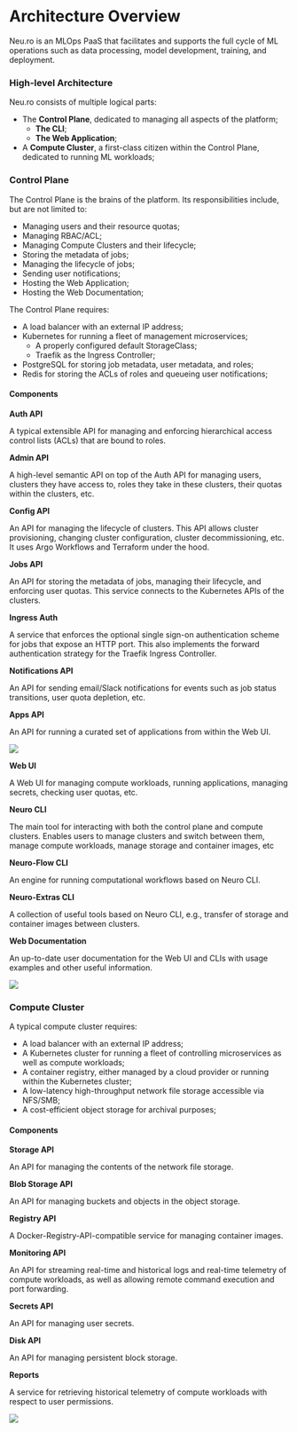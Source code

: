 # Architecture Overview

Neu.ro is an MLOps PaaS that facilitates and supports the full cycle of ML operations such as data processing, model development, training, and deployment.

### High-level Architecture

Neu.ro consists of multiple logical parts:

* The **Control Plane**, dedicated to managing all aspects of the platform;
  * **The CLI**;
  * **The Web Application**;
* A **Compute Cluster**, a first-class citizen within the Control Plane, dedicated to running ML workloads;

### Control Plane

The Control Plane is the brains of the platform. Its responsibilities include, but are not limited to:

* Managing users and their resource quotas;
* Managing RBAC/ACL;
* Managing Compute Clusters and their lifecycle;
* Storing the metadata of jobs;
* Managing the lifecycle of jobs;
* Sending user notifications;
* Hosting the Web Application;
* Hosting the Web Documentation;

The Control Plane requires:

* A load balancer with an external IP address;
* Kubernetes for running a fleet of management microservices;
  * A properly configured default StorageClass;
  * Traefik as the Ingress Controller;
* PostgreSQL for storing job metadata, user metadata, and roles;
* Redis for storing the ACLs of roles and queueing user notifications;

#### Components

**Auth API**

A typical extensible API for managing and enforcing hierarchical access control lists \(ACLs\) that are bound to roles.

**Admin API**

A high-level semantic API on top of the Auth API for managing users, clusters they have access to, roles they take in these clusters, their quotas within the clusters, etc. 

**Config API**

An API for managing the lifecycle of clusters. This API allows cluster provisioning, changing cluster configuration, cluster decommissioning, etc. It uses Argo Workflows and Terraform under the hood.

**Jobs API**

An API for storing the metadata of jobs, managing their lifecycle, and enforcing user quotas. This service connects to the Kubernetes APIs of the clusters.

**Ingress Auth**

A service that enforces the optional single sign-on authentication scheme for jobs that expose an HTTP port. This also implements the forward authentication strategy for the Traefik Ingress Controller.

**Notifications API**

An API for sending email/Slack notifications for events such as job status transitions, user quota depletion, etc.

**Apps API**

An API for running a curated set of applications from within the Web UI.  


![](https://docs.google.com/drawings/u/0/d/sQRbH5l4pOqzkQ1_xh5Yf_w/image?w=624&h=448&rev=35&ac=1&parent=1gfaR1TpHsjk2U6aIkxgnMJM66LVs4NHuh2Qox6VgEsw)

**Web UI**

A Web UI for managing compute workloads, running applications, managing secrets, checking user quotas, etc.

**Neuro CLI**

The main tool for interacting with both the control plane and compute clusters. Enables users to manage clusters and switch between them, manage compute workloads, manage storage and container images, etc

**Neuro-Flow CLI**

An engine for running computational workflows based on Neuro CLI.

**Neuro-Extras CLI**

A collection of useful tools based on Neuro CLI, e.g., transfer of storage and container images between clusters.  


**Web Documentation**

An up-to-date user documentation for the Web UI and CLIs with usage examples and other useful information.  


![](https://docs.google.com/drawings/u/0/d/szLRCQnXfehlcufuf93Zq5Q/image?w=624&h=359&rev=281&ac=1&parent=1gfaR1TpHsjk2U6aIkxgnMJM66LVs4NHuh2Qox6VgEsw)

### Compute Cluster

A typical compute cluster requires:

* A load balancer with an external IP address;
* A Kubernetes cluster for running a fleet of controlling microservices as well as compute workloads;
* A container registry, either managed by a cloud provider or running within the Kubernetes cluster;
* A low-latency high-throughput network file storage accessible via NFS/SMB;
* A cost-efficient object storage for archival purposes;

#### Components

**Storage API**

An API for managing the contents of the network file storage.

**Blob Storage API**

An API for managing buckets and objects in the object storage.

**Registry API**

A Docker-Registry-API-compatible service for managing container images.

**Monitoring API**

An API for streaming real-time and historical logs and real-time telemetry of compute workloads, as well as allowing remote command execution and port forwarding.

**Secrets API**

An API for managing user secrets.

**Disk API**

An API for managing persistent block storage.

**Reports**

A service for retrieving historical telemetry of compute workloads with respect to user permissions.  


![](https://docs.google.com/drawings/u/0/d/s47zQl0QXlpD1m4RHtVoDYA/image?w=624&h=448&rev=620&ac=1&parent=1gfaR1TpHsjk2U6aIkxgnMJM66LVs4NHuh2Qox6VgEsw)

